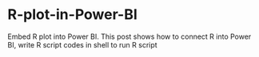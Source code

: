 # R-plot-in-Power-BI
Embed R plot into Power BI. This post shows how to connect R into Power BI, write R script codes in shell to run R script
